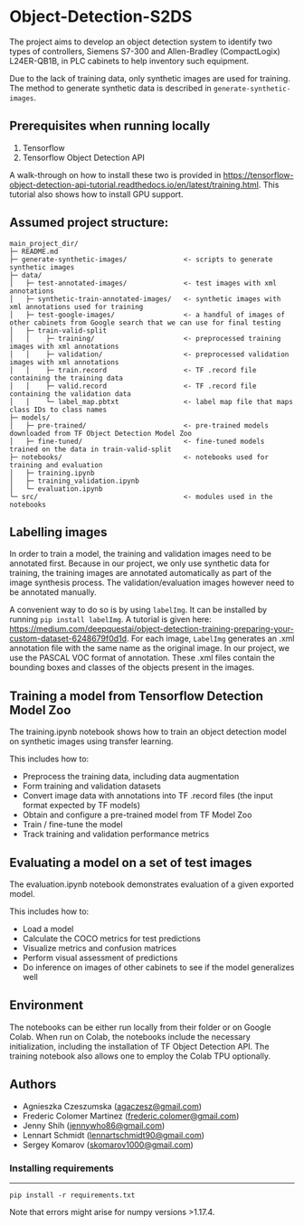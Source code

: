 # Object-Detection-S2DS

The project aims to develop an object detection system to identify two types of controllers, Siemens S7-300 and Allen-Bradley (CompactLogix) L24ER-QB1B, in PLC cabinets to help inventory such equipment.

Due to the lack of training data, only synthetic images are used for training. The method to generate synthetic data is described in `generate-synthetic-images`.

## Prerequisites when running locally

1. Tensorflow
2. Tensorflow Object Detection API

A walk-through on how to install these two is provided in https://tensorflow-object-detection-api-tutorial.readthedocs.io/en/latest/training.html. This tutorial also shows how to install GPU support.

## Assumed project structure:

```
main_project_dir/
├─ README.md                               
├─ generate-synthetic-images/              <- scripts to generate synthetic images
├─ data/                  
│   ├─ test-annotated-images/              <- test images with xml annotations
│   ├─ synthetic-train-annotated-images/   <- synthetic images with xml annotations used for training
│   ├─ test-google-images/                 <- a handful of images of other cabinets from Google search that we can use for final testing
│   ├─ train-valid-split
│   │    ├─ training/                      <- preprocessed training images with xml annotations
│   │    ├─ validation/                    <- preprocessed validation images with xml annotations
│   │    ├─ train.record                   <- TF .record file containing the training data
│   │    ├─ valid.record                   <- TF .record file containing the validation data
│   │    └─ label_map.pbtxt                <- label map file that maps class IDs to class names
├─ models/                              
│   ├─ pre-trained/                        <- pre-trained models downloaded from TF Object Detection Model Zoo
│   ├─ fine-tuned/                         <- fine-tuned models trained on the data in train-valid-split
├─ notebooks/                              <- notebooks used for training and evaluation
│   ├─ training.ipynb
│   ├─ training_validation.ipynb
│   └─ evaluation.ipynb
└─ src/                                    <- modules used in the notebooks
```

## Labelling images

In order to train a model, the training and validation images need to be annotated first. Because in our project, we only use synthetic data for training, the training images are annotated automatically as part of the image synthesis process. The validation/evaluation images however need to be annotated manually.

A convenient way to do so is by using `labelImg`. It can be installed by running `pip install labelImg`. A tutorial is given here: https://medium.com/deepquestai/object-detection-training-preparing-your-custom-dataset-6248679f0d1d. For each image, `LabelImg` generates an .xml annotation file with the same name as the original image. In our project, we use the PASCAL VOC format of annotation. These .xml files contain the bounding boxes and classes of the objects present in the images.

## Training a model from Tensorflow Detection Model Zoo

The training.ipynb notebook shows how to train an object detection model on synthetic images using transfer learning.

This includes how to:
* Preprocess the training data, including data augmentation
* Form training and validation datasets
* Convert image data with annotations into TF .record files (the input format expected by TF models)
* Obtain and configure a pre-trained model from TF Model Zoo
* Train / fine-tune the model
* Track training and validation performance metrics

## Evaluating a model on a set of test images

The evaluation.ipynb notebook demonstrates evaluation of a given exported model.

This includes how to:
* Load a model
* Calculate the COCO metrics for test predictions
* Visualize metrics and confusion matrices
* Perform visual assessment of predictions
* Do inference on images of other cabinets to see if the model generalizes well

## Environment

The notebooks can be either run locally from their folder or on Google Colab. When run on Colab, the notebooks include the necessary initialization, including the installation of TF Object Detection API. The training notebook also allows one to employ the Colab TPU optionally.

## Authors

* Agnieszka Czeszumska (agaczesz@gmail.com)
* Frederic Colomer Martinez (frederic.colomer@gmail.com)
* Jenny Shih (jennywho86@gmail.com)
* Lennart Schmidt (lennartschmidt90@gmail.com)
* Sergey Komarov (skomarov1000@gmail.com)

### Installing requirements
------------

    pip install -r requirements.txt

Note that errors might arise for numpy versions >1.17.4.
